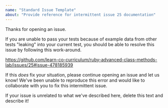 ```yaml
---
name: "Standard Issue Template"
about: "Provide reference for intermittent issue 25 documentation"
---
```


Thanks for opening an issue.

If you are unable to pass your tests because of example data from other tests
"leaking" into your current test, you should be able to resolve this issue by
following this work-around.

https://github.com/learn-co-curriculum/ruby-advanced-class-methods-lab/issues/25#issue-478185939

If this _does_ fix your situation, please continue opening an issue and let us
know! We've been unable to reproduce this error and would like to collaborate
with you to fix this intermittent issue.

If your issue is unrelated to what we've described here, delete this text and
describe it!
